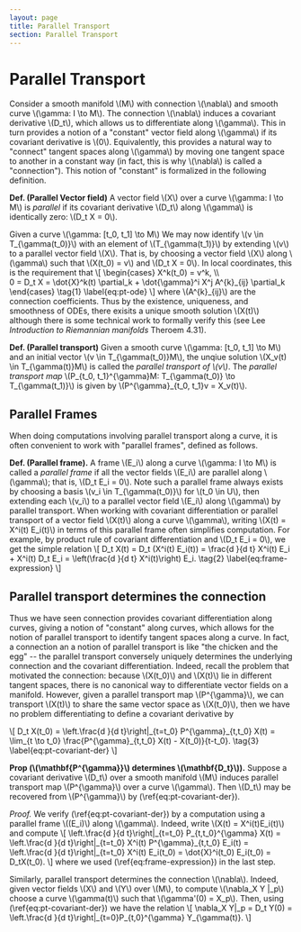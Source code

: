 ```yaml
---
layout: page
title: Parallel Transport
section: Parallel Transport
---
```


# Parallel Transport

Consider a smooth manifold \\(M\\) with connection \\(\nabla\\) and smooth curve \\(\gamma: I \to M\\). The connection \\(\nabla\\) induces a covariant derivative \\(D_t\\), which allows us to differentiate along \\(\gamma\\). This in turn provides a notion of a "constant" vector field along \\(\gamma\\) if its covariant derivative is \\(0\\). Equivalently, this provides a natural way to "connect" tangent spaces along \\(\gamma\\) by moving one tangent space to another in a constant way (in fact, this is why \\(\nabla\\) is called a "connection"). This notion of "constant" is formalized in the following definition.

**Def. (Parallel Vector field)** A vector field \\(X\\) over a curve \\(\gamma: I \to M\\) is *parallel* if its covariant derivative \\(D_t\\) along \\(\gamma\\) is identically zero: \\(D_t X = 0\\).

Given a curve \\(\gamma: [t\_0, t\_1] \to M\\) We may now identify \\(v \in T\_{\gamma(t_0)}\\) with an element of \\(T_{\gamma(t\_1)}\\) by extending \\(v\\) to a parallel vector field \\(X\\). That is, by choosing a vector field \\(X\\) along \\(\gamma\\) such that \\(X(t\_0) = v\\) and \\(D_t X = 0\\). In local coordinates, this is the requirement that
\\[
    \begin{cases}
        X^k(t_0) = v^k, \\\\\
        0 = D_t X = \dot{X}^k(t) \partial\_k + \dot{\gamma}^i X^j A^{k}\_{ij} \partial\_k
    \end{cases}
    \tag{1}
    \label{eq:pt-ode}
\\]
where \\(A^{k}\_{ij}\\) are the connection coefficients. Thus by the existence, uniqueness, and smoothness of ODEs, there exisits a unique smooth solution \\(X(t)\\) although there is some technical work to formally verify this (see Lee *Introduction to Riemannian manifolds* Theroem 4.31).

**Def. (Parallel transport)** Given a smooth curve \\(\gamma: [t\_0, t\_1] \to M\\) and an initial vector \\(v \in T\_{\gamma(t\_0)}M\\), the unqiue solution \\(X\_v(t) \in T\_{\gamma(t)}M\\) is called the *parallel transport of \\(v\\)*. The *parallel transport map* \\(P\_{t\_0, t\_1}^{\gamma}M: T\_{\gamma(t\_0)} \to T\_{\gamma(t\_1)}\\) is given by \\(P^{\gamma}\_{t\_0, t\_1}v = X\_v(t)\\).

## Parallel Frames

When doing computations involving parallel transport along a curve, it is often convenient to work with "parallel frames", defined as follows.

**Def. (Parallel frame).** A frame \\(E\_i\\) along a curve \\(\gamma: I \to M\\) is called a *parallel frame* if all the vector fields \\(E\_i\\) are parallel along \\(\gamma\\); that is, \\(D\_t E_i = 0\\). Note such a parallel frame always exists by choosing a basis \\(v\_i \in T\_{\gamma(t\_0)}\\) for \\(t\_0 \in U\\), then extending each \\(v\_i\\) to a parallel vector field \\(E\_i\\) along \\(\gamma\\) by parallel transport. When working with covariant differentiation or parallel transport of a vector field \\(X(t)\\) along a curve \\(\gamma\\), writing \\(X(t) = X^i(t) E_i(t)\\) in terms of this parallel frame often simplifies computation. For example, by product rule of covariant differentiation and \\(D\_t E\_i = 0\\), we get the simple relation
\\[
    D\_t X(t)
    = D\_t (X^i(t) E_i(t))
    = \frac{d }{d t} X^i(t) E_i + X^i(t) D\_t E\_i = \left\(\frac{d }{d t} X^i(t)\right\) E\_i.
    \tag{2}
    \label{eq:frame-expression}
\\]

## Parallel transport determines the connection

Thus we have seen connection provides covariant differentiation along curves, giving a notion of "constant" along curves, which allows for the notion of parallel transport to identify tangent spaces along a curve. In fact, a connection an a notion of parallel transport is like "the chicken and the egg" -- the parallel transport conversely uniquely determines the underlying connection and the covariant differentiation. Indeed, recall the problem that motivated the connection: because \\(X(t_0)\\) and \\(X(t)\\) lie in different tangent spaces, there is no canonical way to differentiate vector fields on a manifold. However, given a parallel transport map \\(P^{\gamma}\\), we can transport \\(X(t)\\) to share the same vector space as \\(X(t_0)\\), then we have no problem differentiating to define a covariant derivative by
<!-- TODO: link the connection page -->
\\[
    D\_t X(t\_0)
    = \left.\frac{d }{d t}\right\|\_{t=t\_0} P^{\gamma}\_{t,t\_0} X(t)
    = \lim\_{t \to t\_0} \frac{P^{\gamma}\_{t,t\_0} X(t) - X(t\_0)}{t-t\_0}.
    \tag{3}
    \label{eq:pt-covariant-der}
\\]

**Prop (\\(\mathbf{P^{\gamma}}\\) determines \\(\mathbf{D\_t}\\)).** Suppose a covariant derivative \\(D\_t\\) over a smooth manifold \\(M\\) induces parallel transport map \\(P^{\gamma}\\) over a curve \\(\gamma\\). Then \\(D\_t\\) may be recovered from \\(P^{\gamma}\\) by (\ref{eq:pt-covariant-der}).

*Proof.* We verify (\ref{eq:pt-covariant-der}) by a computation using a parallel frame \\((E\_i)\\) along \\(\gamma\\). Indeed, write \\(X(t) = X^i(t)E\_i(t)\\) and compute
\\[
    \left.\frac{d }{d t}\right\|\_{t=t\_0} P\_{t,t\_0}^{\gamma} X(t)
    = \left.\frac{d }{d t}\right\|\_{t=t\_0} X^i(t) P^{\gamma}\_{t,t\_0} E\_i(t)
    = \left.\frac{d }{d t}\right\|\_{t=t\_0} X^i(t) E\_i(t\_0)
    = \dot{X}^i(t\_0) E\_i(t\_0)
    = D\_tX(t\_0).
\\]
where we used (\ref{eq:frame-expression}) in the last step.

Similarly, parallel transport determines the connection \\(\nabla\\). Indeed, given vector fields \\(X\\) and \\(Y\\) over \\(M\\), to compute \\(\nabla\_X Y \|\_p\\) choose a curve \\(\gamma(t)\\) such that \\(\gamma'(0) = X\_p\\). Then, using (\ref{eq:pt-covariant-der}) we have the relation
\\[
    \nabla\_X Y\|\_p = D\_t Y(0) = \left.\frac{d }{d t}\right\|\_{t=0}P\_{t,0}^{\gamma} Y\_{\gamma(t)}.
\\]